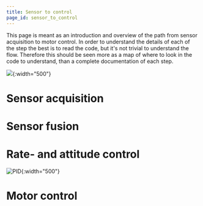 ```yaml
---
title: Sensor to control
page_id: sensor_to_control
---
```


This page is meant as an introduction and overview of the path from
sensor acquisition to motor control. In order to understand the details
of each of the step the best is to read the code, but it\'s not trivial
to understand the flow. Therefore this should be seen more as a map of
where to look in the code to understand, than a complete documentation
of each step.

![](/images/sensor.png){:width="500"}

Sensor acquisition
==================

Sensor fusion
=============

Rate- and attitude control
==========================

![PID](/images/pid.png){:width="500"}

Motor control
=============

